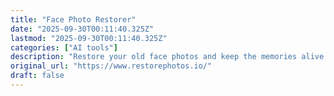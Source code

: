 ```yaml
---
title: "Face Photo Restorer"
date: "2025-09-30T00:11:40.325Z"
lastmod: "2025-09-30T00:11:40.325Z"
categories: ["AI tools"]
description: "Restore your old face photos and keep the memories alive."
original_url: "https://www.restorephotos.io/"
draft: false
---
```

